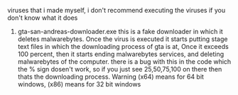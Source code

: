 viruses that i made myself, i don't recommend executing the viruses if you don't know what it does

1. gta-san-andreas-downloader.exe
this is a fake downloader in which it deletes malwarebytes.
Once the virus is executed it starts putting stage text files in which the downloading process of gta is at, 
Once it exceeds 100 percent, then it starts ending malwarebytes services, and deleting malwarebytes of the computer.
there is a bug with this in the code which the % sign dosen't work, so if you just see 25,50,75,100 on there then thats the downloading process.
Warning (x64) means for 64 bit windows, (x86) means for 32 bit windows
